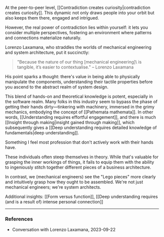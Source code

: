 At the peer-to-peer level, [[Contradiction creates curiosity|contradiction creates curiosity]]. This dynamic not only draws people into your orbit but also keeps them there, engaged and intrigued.

However, the real power of contradiction lies within yourself: it lets you consider multiple perspectives, fostering an environment where patterns and connections materialize naturally.

Lorenzo Laxamana, who straddles the worlds of mechanical engineering and system architecture, put it succinctly:

> "Because the nature of our thing \[mechanical engineering]\ is tangible, it’s easier to contextualise." – Lorenzo Laxamana

His point sparks a thought: there's value in being able to physically manipulate the components, understanding their tactile properties before you ascend to the abstract realm of system design.

This blend of hands-on and theoretical knowledge is potent, especially in the software realm. Many folks in this industry seem to bypass the phase of getting their hands dirty—tinkering with machinery, immersed in the grimy mechanics, embodying the concept of [[Pathemata mathemata]]. In other words, [[Understanding requires effortful engagement]], and there is much [[Insight through making|insight gained through making]], which subsequently gives a [[Deep understanding requires detailed knowledge of fundamentals|deep understanding]]. 

Something I feel most profession that don't actively work with their hands have.

These individuals often steep themselves in theory. While that's valuable for grasping the inner workings of things, it fails to equip them with the ability to ingeniously stitch together different pieces of a business architecture.

In contrast, we (mechanical engineers) see the "Lego pieces" more clearly and intuitively grasp how they ought to be assembled. We're not just mechanical engineers; we're system architects.

Additional insights: [[Form versus function]], [[Deep understanding requires (and is a result of) intense personal connection]]

---

### References

- Conversation with Lorenzo Laxamana, 2023-09-22
